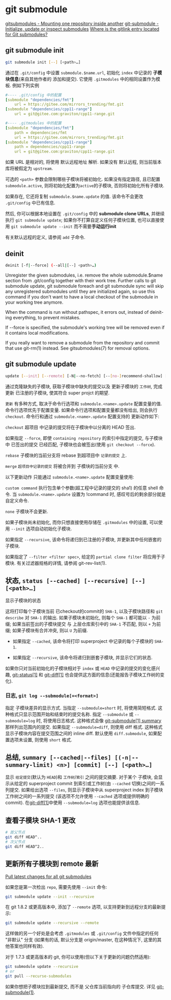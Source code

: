 # git submodule

[gitsubmodules - Mounting one repository inside another](https://book.git-scm.com/docs/gitsubmodules)
[git-submodule - Initialize, update or inspect submodules](https://book.git-scm.com/docs/git-submodule/zh_HANS-CN)
[Where is the gitlink entry located for Git submodules?](https://stackoverflow.com/questions/66955714/where-is-the-gitlink-entry-located-for-git-submodules)

## git submodule init

```bash
git submodule init [--] [<path>…​]
```

通过在 `.git/config` 中设置 `submodule.$name.url`,
初始化 `index` 中记录的 **子模块信息**(来自其他作者的 添加和提交).
它使用 `.gitmodules` 中的相同设置作为模板. 例如下列实例

```yaml
#---- .git/config 中的配置
[submodule "dependencies/fmt"]
    url = https://gitee.com/mirrors_trending/fmt.git
[submodule "dependencies/cpp11-range"]
    url = git@gitee.com:graviton/cpp11-range.git

#---- .gitmodules 中的配置
[submodule "dependencies/fmt"]
    path = dependencies/fmt
    url = https://gitee.com/mirrors_trending/fmt.git
[submodule "dependencies/cpp11-range"]
    path = dependencies/cpp11-range
    url = git@gitee.com:graviton/cpp11-range.git
```

如果 URL 是相对的, 将使用 默认远程地址 解析.
如果没有 默认远程, 则当前版本库将被假定为 `upstream`.

可选的 `<path>` 参数会限制哪些子模块将被初始化.
如果没有指定路径, 且已配置 `submodule.active`,
则将初始化配置为`active`的子模块, 否则将初始化所有子模块.

如果存在, 它还将复制 `submodule.$name.update` 的值.
该命令不会更改 `.git/config` 中已有信息.

然后, 你可以根据本地设置在 `.git/config` 中的 **submodule clone URLs**,
并继续执行 `git submodule update`; 如果你不打算自定义任何子模块位置,
也可以直接使用 `git submodule update --init` 而不需要**手动运行init**

有关默认远程的定义, 请参阅 `add` 子命令.

## deinit

```bash
deinit [-f|--force] (--all|[--] <path>…​)
```

Unregister the given submodules, i.e. remove the whole submodule.$name section from .git/config together with their work tree. Further calls to git submodule update, git submodule foreach and git submodule sync will skip any unregistered submodules until they are initialized again, so use this command if you don't want to have a local checkout of the submodule in your working tree anymore.

When the command is run without pathspec, it errors out, instead of deinit-ing everything, to prevent mistakes.

If --force is specified, the submodule's working tree will be removed even if it contains local modifications.

If you really want to remove a submodule from the repository and commit that use git-rm(1) instead. See gitsubmodules(7) for removal options.

## git submodule update

```bash
update [--init] [--remote] [-N|--no-fetch] [--[no-]recommend-shallow] [-f|--force] [--checkout|--rebase|--merge] [--reference <repository>] [--depth <depth>] [--recursive] [--jobs <n>] [--[no-]single-branch] [--filter <filter spec>] [--] [<path>…​]
```

通过克隆缺失的子模块, 获取子模块中缺失的提交以及 更新子模块的 `工作树`,
完成更新 已注册的子模块, 使其符合 super projct 的期望.

`更新` 有多种方式, 取决于命令行选项和
`submodule.<name>.update` 配置变量的值. 命令行选项优先于配置变量.
如果命令行选项和配置变量都没有给出, 则会执行 `checkout`.
命令行和通过 `submodule.<name>.update` 配置支持的 更新动作如下:

`checkout`
超项目 中记录的提交将在子模块中以分离的 HEAD 签出.

如果指定 `--force`,
即使 `containing repository` 的索引中指定的提交,
与子模块中 已签出的提交 已经匹配,
子模块也会被签出(使用 `git checkout --force`).

`rebase`
子模块的当前分支将 rebase 到超项目中 `记录的提交` 上.

`merge`
`超项目中记录的提交` 将被合并到 子模块的当前分支 中.

以下更新动作 只能通过 `submodule.<name>.update` 配置变量使用:

`custom command`
执行包含单个参数(超工程中记录的提交的 sha1) 的任意 shell 命令.
当 `submodule.<name>.update` 设置为 !command 时,
感叹号后的剩余部分就是自定义命令.

`none`
子模块不会更新.

如果子模块尚未初始化, 而你只想直接使用存储在 `.gitmodules` 中的设置,
可以使用 `--init` 选项自动初始化子模块.

如果指定 `--recursive`, 该命令将递归到已注册的子模块,
并更新其中任何嵌套的子模块.

如果指定了 `--filter <filter spec>`,
给定的 `partial clone filter` 将应用于子模块.
有关过滤器规格的详情, 请参阅 git-rev-list(1).

## 状态, `status [--cached] [--recursive] [--] [<path>…​]`

显示子模块的状态

这将打印每个子模块当前 已checkout的commit的 `SHA-1`, 
以及子模块路径和 `git describe` 对 `SHA-1` 的输出.
如果子模块未初始化, 则每个 `SHA-1` 都可能以 `-` 为前缀;
如果当前签出的子模块提交 与 上层仓库索引中的 `SHA-1` 不匹配,
则以 `+` 为前缀; 如果子模块有合并冲突, 则以 `U` 为前缀. 

+ 如果指定 `--cached`, 该命令将打印 superproject 中记录的每个子模块的 `SHA-1`. 

+ 如果指定 `--recursive`, 该命令将递归到嵌套子模块, 并显示它们的状态. 

如果你只对当前初始化的子模块相对于 `index` 或 `HEAD` 中记录的提交的变化感兴趣, 
[git-status[1]](https://git-scm.com/docs/git-status) 和 [git-diff[1]](https://git-scm.com/docs/git-diff) 也会提供这方面的信息(还能报告子模块工作树的变化). 

### 日志, `git log --submodule[=<format>]`

指定 子模块差异的显示方式. 
当指定 `--submodule=short` 时, 将使用简短格式. 
这种格式只显示范围开始和结束时的提交名称. 
指定 `--submodule` 或 `--submodule=log` 时, 将使用日志格式. 
这种格式会像 [git-submodule[1] summary](https://git-scm.com/docs/git-submodule) 那样列出范围内的提交. 
如果指定 `--submodule=diff`, 则使用 diff 格式. 
这种格式显示子模块内容在提交范围之间的 inline diff. 
默认使用 `diff.submodule`, 如果配置选项未设置, 则使用 `short` 格式. 

## 总结, `summary [--cached|--files] [(-n|--summary-limit) <n>] [commit] [--] [<path>…​]`

显示 `给定提交`(默认为 `HEAD`)和 `工作树`/`索引` 之间的提交摘要.
对于某个 子模块, 会显示从给定的 superproject commit 到索引或工作树(由 `--cached` 切换)之间的一系列提交. 
如果给出选项 `--files`, 则显示子模块中从 superproject index 到子模块工作树之间的一系列提交
(该选项不允许使用 `--cached` 选项或提供明确的 commit). 
在[git-diff[1]](https://git-scm.com/docs/git-diff)中使用 `--submodule=log` 选项也能提供该信息. 

## 查看子模块 SHA-1 更改

```bash
# 首父节点
git diff HEAD^..
# 次父节点
git diff HEAD^2..
```

## 更新所有子模块到 remote 最新

[Pull latest changes for all git submodules](https://stackoverflow.com/questions/1030169/pull-latest-changes-for-all-git-submodules)

如果您是第一次检出 `repo`, 需要先使用 `--init` 命令: 

```bash
git submodule update --init --recursive
```

在 git 1.8.2 或更高版本中, 添加了 `--remote` 选项, 以支持更新到远程分支的最新提示: 

```bash
git submodule update --recursive --remote
```

这样做的另一个好处是会考虑 `.gitmodules` 或 `.git/config` 文件中指定的任何 "非默认" 分支
(如果有的话, 默认分支是 origin/master, 在这种情况下, 这里的其他答案也同样有效). 

对于 1.7.3 或更高版本的 git, 你可以使用(但以下关于更新的问题仍然适用): 

```bash
git submodule update --recursive
# or
git pull --recurse-submodules
```

如果你想把子模块拉到最新提交, 而不是 父仓库当前指向的 子仓库提交. 
详见 [git-submodule(1)](https://www.kernel.org/pub/software/scm/git/docs/git-submodule.html). 
